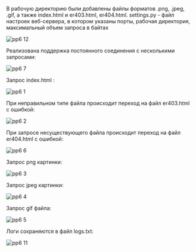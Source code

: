 В рабочую директорию были добавлены файлы форматов .png, .jpeg, .gif, а также index.html и er403.html, er404.html.
settings.py - файл настроек веб-сервера, в котором указаны порты, рабочая директория, максимальный объем запроса в байтах

![pp6 12](https://user-images.githubusercontent.com/91433112/144756898-8fbfa470-c9e5-4efd-8e07-7e506a332c3a.png)


Реализована поддержка постоянного соединения с несколькими запросами:

![pp6 7](https://user-images.githubusercontent.com/91433112/144756911-44271f07-80a0-4a42-83e4-df06cc6284cc.png)

Запрос index.html :

![pp6 1](https://user-images.githubusercontent.com/91433112/144756904-b0e4344d-40c7-4527-9f11-dd3c0f9b9534.png)

При неправильном типе файла происходит переход на файл er403.html с ошибкой:

![pp6 2](https://user-images.githubusercontent.com/91433112/144756905-c3c2e12b-e6d9-4141-8cda-bb6afef6d9b9.png)

При запросе несуществующего файла происходит переход на файл er404.html с ошибкой:

![pp6 6](https://user-images.githubusercontent.com/91433112/144756908-3261c9a3-470b-4ca5-b7d8-0642c487f4f0.png)


Запрос png картинки:

![pp6 3](https://user-images.githubusercontent.com/91433112/144756906-9e0a6ad6-054f-4265-bd82-7f5329556aa9.png)

Запрос jpeg картинки:

![pp6 4](https://user-images.githubusercontent.com/91433112/144756902-981c4736-b1ee-40e3-986b-7228b2354dd5.png)


Запрос gif файла: 

![pp6 5](https://user-images.githubusercontent.com/91433112/144756907-52031805-e3d0-455f-802c-87689e448476.png)

Логи сохраняются в файл logs.txt:

![pp6 11](https://user-images.githubusercontent.com/91433112/144756892-981e592b-4513-44c7-a65a-c9410937f9aa.png)






